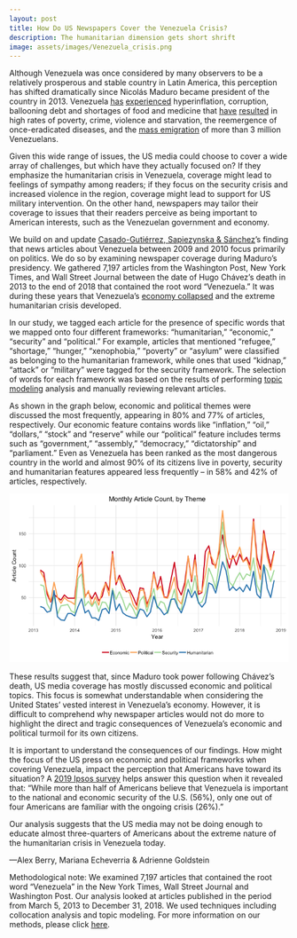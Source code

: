 ```yaml
---
layout: post
title: How Do US Newspapers Cover the Venezuela Crisis?
description: The humanitarian dimension gets short shrift
image: assets/images/Venezuela_crisis.png
---
```


Although Venezuela was once considered by many observers to be a relatively prosperous and stable country in Latin America, this perception has shifted dramatically since Nicolás Maduro became president of the country in 2013. Venezuela <a href="https://www.washingtonpost.com/world/venezuelas-inflation-rate-may-hit-1000000-percent-yes-1-million/2018/07/24/90d59086-8f4a-11e8-ae59-01880eac5f1d_story.html?noredirect=on&utm_term=.6055ae692e2d"><u>has</u></a> <a href="https://www.nytimes.com/2018/11/23/world/americas/venezuela-andrade-corruption-bribes.html"><u>experienced</u></a> hyperinflation, corruption, ballooning debt and shortages of food and medicine that <a href="https://www.bbc.com/news/world-latin-america-46999668"><u>have</u></a> <a href="https://www.nytimes.com/2017/05/14/world/americas/venezuela-collapse-analysis-interpreter.html?module=inline"><u>resulted</u></a> in high rates of poverty, crime, violence and starvation, the reemergence of once-eradicated diseases, and the <a href="https://www.unhcr.org/news/press/2018/11/5be4192b4/number-refugees-migrants-venezuela-reaches-3-million.html"><u>mass emigration</u></a> of more than 3 million Venezuelans.

Given this wide range of issues, the US media could choose to cover a wide array of challenges, but which have they actually focused on? If they emphasize the humanitarian crisis in Venezuela, coverage might lead to feelings of sympathy among readers; if they focus on the security crisis and increased violence in the region, coverage might lead to support for US military intervention. On the other hand, newspapers may tailor their coverage to issues that their readers perceive as being important to American interests, such as the Venezuelan government and economy.

We build on and update <a href="http://www.revistalatinacs.org/069/paper/1016_UB/RLCS_paper1016cen.pdf"><u>Casado-Gutiérrez, Sapiezynska & Sánchez</u></a>’s finding that news articles about Venezuela between 2009 and 2010 focus primarily on politics. We do so by examining newspaper coverage during Maduro’s presidency. We gathered 7,197 articles from the Washington Post, New York Times, and Wall Street Journal between the date of Hugo Chávez’s death in 2013 to the end of 2018 that contained the root word “Venezuela.” It was during these years that Venezuela’s <a href="https://www.bbc.com/news/world-latin-america-46999668"><u>economy collapsed</u></a> and the extreme humanitarian crisis developed.

In our study, we tagged each article for the presence of specific words that we mapped onto four different frameworks: “humanitarian,” “economic,” “security” and “political.” For example, articles that mentioned “refugee,” “shortage,” “hunger,” “xenophobia,” “poverty” or “asylum” were classified as belonging to the humanitarian framework, while ones that used “kidnap,” “attack” or “military” were tagged for the security framework. The selection of words for each framework was based on the results of performing <a href="https://www.mediaandminorities.org/methods/"><u>topic modeling</u></a> analysis and manually reviewing relevant articles.

As shown in the graph below, economic and political themes were discussed the most frequently, appearing in 80% and 77% of articles, respectively. Our economic feature contains words like “inflation,” “oil,” “dollars,” “stock” and “reserve” while our “political” feature includes terms such as “government,” “assembly,” “democracy,” “dictatorship” and “parliament.” Even as Venezuela has been ranked as the most dangerous country in the world and almost 90% of its citizens live in poverty, security and humanitarian features appeared less frequently – in 58% and 42% of articles, respectively.

<p class="aligncenter">
 <img src="/assets/images/Venezuela_frames.png" alt="" class="graph-image">
 </p>
 <style>
.aligncenter {
    text-align: center;
}
</style>

These results suggest that, since Maduro took power following Chávez’s death, US media coverage has mostly discussed economic and political topics. This focus is somewhat understandable when considering the United States’ vested interest in Venezuela’s economy. However, it is difficult to comprehend why newspaper articles would not do more to highlight the direct and tragic consequences of Venezuela’s economic and political turmoil for its own citizens.

It is important to understand the consequences of our findings. How might the focus of the US press on economic and political frameworks when covering Venezuela, impact the perception that Americans have toward its situation? A <a href="https://www.ipsos.com/en-us/news-polls/Sentiments-on-Venezuela-Crisis"><u>2019 Ipsos survey</u></a> helps answer this question when it revealed that: “While more than half of Americans believe that Venezuela is important to the national and economic security of the U.S. (56%), only one out of four Americans are familiar with the ongoing crisis (26%).”

Our analysis suggests that the US media may not be doing enough to educate almost three-quarters of Americans about the extreme nature of the humanitarian crisis in Venezuela today.

—Alex Berry, Mariana Echeverria & Adrienne Goldstein

Methodological note: We examined 7,197 articles that contained the root word “Venezuela” in the New York Times, Wall Street Journal and Washington Post. Our analysis looked at articles published in the period from March 5, 2013 to December 31, 2018. We used techniques including collocation analysis and topic modeling. For more information on our methods, please click <a href="https://www.mediaandminorities.org/methods/"><u>here</u></a>.
